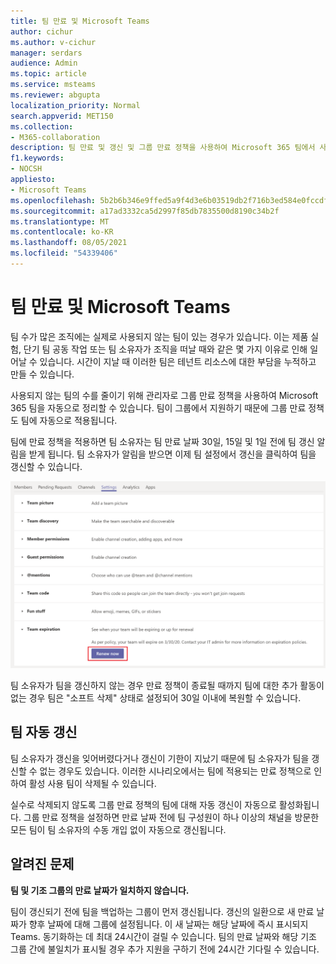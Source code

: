 ```yaml
---
title: 팀 만료 및 Microsoft Teams
author: cichur
ms.author: v-cichur
manager: serdars
audience: Admin
ms.topic: article
ms.service: msteams
ms.reviewer: abgupta
localization_priority: Normal
search.appverid: MET150
ms.collection:
- M365-collaboration
description: 팀 만료 및 갱신 및 그룹 만료 정책을 사용하여 Microsoft 365 팀에서 사용하지 않는 팀을 자동으로 정리하는 방법에 대해 Microsoft Teams.
f1.keywords:
- NOCSH
appliesto:
- Microsoft Teams
ms.openlocfilehash: 5b2b6b346e9ffed5a9f4d3e6b03519db2f716b3ed584e0fccdfcbcfd3326d32c
ms.sourcegitcommit: a17ad3332ca5d2997f85db7835500d8190c34b2f
ms.translationtype: MT
ms.contentlocale: ko-KR
ms.lasthandoff: 08/05/2021
ms.locfileid: "54339406"
---
```

# <a name="team-expiration-and-renewal-in-microsoft-teams"></a>팀 만료 및 Microsoft Teams

팀 수가 많은 조직에는 실제로 사용되지 않는 팀이 있는 경우가 있습니다. 이는 제품 실험, 단기 팀 공동 작업 또는 팀 소유자가 조직을 떠날 때와 같은 몇 가지 이유로 인해 일어날 수 있습니다. 시간이 지날 때 이러한 팀은 테넌트 리소스에 대한 부담을 누적하고 만들 수 있습니다.  

사용되지 않는 팀의 수를 줄이기 위해 관리자로 그룹 만료 정책을 사용하여 Microsoft 365 팀을 자동으로 정리할 수 있습니다. [](/microsoft-365/admin/create-groups/office-365-groups-expiration-policy) 팀이 그룹에서 지원하기 때문에 그룹 만료 정책도 팀에 자동으로 적용됩니다.

팀에 만료 정책을 적용하면 팀 소유자는 팀 만료 날짜 30일, 15일 및 1일 전에 팀 갱신 알림을 받게 됩니다. 팀 소유자가 알림을 받으면 이제  팀 설정에서 갱신을 클릭하여 팀을 갱신할 수 있습니다.

![팀 설정에서 팀을 갱신하는 지금 갱신 단추 스크린샷](media/team-expiration.png "팀 설정에서 팀을 갱신하는 지금 갱신 단추 스크린샷")

팀 소유자가 팀을 갱신하지 않는 경우 만료 정책이 종료될 때까지 팀에 대한 추가 활동이 없는 경우 팀은 "소프트 삭제" 상태로 설정되어 30일 이내에 복원할 수 있습니다.

## <a name="team-auto-renewal"></a>팀 자동 갱신

팀 소유자가 갱신을 잊어버렸다거나 갱신이 기한이 지났기 때문에 팀 소유자가 팀을 갱신할 수 없는 경우도 있습니다. 이러한 시나리오에서는 팀에 적용되는 만료 정책으로 인하여 활성 사용 팀이 삭제될 수 있습니다.  

실수로 삭제되지 않도록 그룹 만료 정책의 팀에 대해 자동 갱신이 자동으로 활성화됩니다. 그룹 만료 정책을 설정하면 만료 날짜 전에 팀 구성원이 하나 이상의 채널을 방문한 모든 팀이 팀 소유자의 수동 개입 없이 자동으로 갱신됩니다.

## <a name="known-issues"></a>알려진 문제

**팀 및 기조 그룹의 만료 날짜가 일치하지 않습니다.**

팀이 갱신되기 전에 팀을 백업하는 그룹이 먼저 갱신됩니다. 갱신의 일환으로 새 만료 날짜가 향후 날짜에 대해 그룹에 설정됩니다. 이 새 날짜는 해당 날짜에 즉시 표시되지 Teams. 동기화하는 데 최대 24시간이 걸릴 수 있습니다. 팀의 만료 날짜와 해당 기조 그룹 간에 불일치가 표시될 경우 추가 지원을 구하기 전에 24시간 기다릴 수 있습니다.